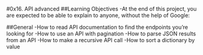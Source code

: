 #0x16. API advanced
##Learning Objectives
-At the end of this project, you are expected to be able to explain to anyone, without the help of Google:

##General
-How to read API documentation to find the endpoints you’re looking for
-How to use an API with pagination
-How to parse JSON results from an API
-How to make a recursive API call
-How to sort a dictionary by value
